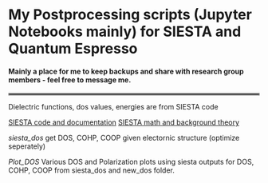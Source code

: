 # My Postprocessing scripts (Jupyter Notebooks mainly) for SIESTA and Quantum Espresso

#### Mainly a place for me to keep backups and share with research group members - feel free to message me. 
<hr style="border:2px solid gray"> </hr>

Dielectric functions, dos values, energies are from SIESTA code

[SIESTA code and documentation](docs.siesta-project.org/projects/siesta/en/school-2021/tutorials/optical-properties/)
[SIESTA math and background theory](https://siesta-project.org/SIESTA_MATERIAL/Docs/Tutorials/Lyon-2007/Optical.pdf)

*siesta_dos* get DOS, COHP, COOP given electornic structure (optimize seperately)

*Plot_DOS* Various DOS and Polarization plots using siesta outputs for DOS, COHP, COOP from siesta_dos and new_dos folder.



